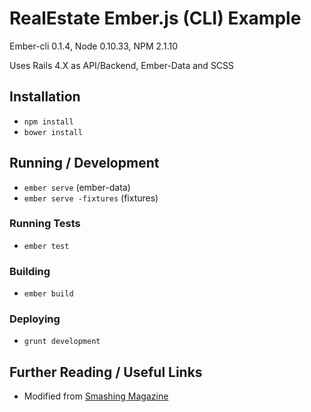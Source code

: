 # RealEstate Ember.js (CLI) Example

Ember-cli 0.1.4, Node 0.10.33, NPM 2.1.10

Uses Rails 4.X as API/Backend, Ember-Data and SCSS

## Installation

* `npm install`
* `bower install`

## Running / Development

* `ember serve` (ember-data)
* `ember serve -fixtures` (fixtures)

### Running Tests

* `ember test`

### Building

* `ember build`

### Deploying

* `grunt development`

## Further Reading / Useful Links

* Modified from [Smashing Magazine](http://www.smashingmagazine.com/2013/11/07/an-in-depth-introduction-to-ember-js/)
